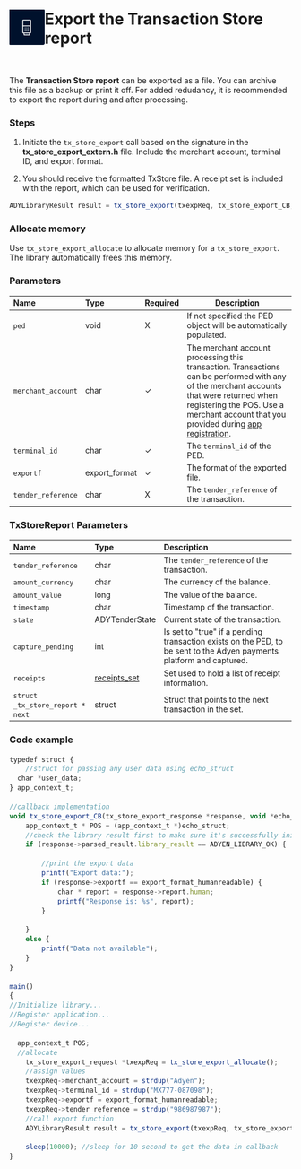 <div>
<img src="https://raw.githubusercontent.com/SASutherland/TechnicalWriter/master/Icon.PNG" align="left" vertical-align:"top">
<h1>Export the Transaction Store report</h1>
</div>
<p>
&nbsp
<p>

The **Transaction Store report** can be exported as a file. You can archive this file as a backup or print it off. For added redudancy, it is recommended to export the report during and after processing.

### Steps

1. Initiate the `tx_store_export` call based on the signature in the **tx_store_export_extern.h** file. Include the merchant account, terminal ID, and export format.

2. You should receive the formatted TxStore file. A receipt set is included with the report, which can be used for verification. 

```TypeScript
ADYLibraryResult result = tx_store_export(txexpReq, tx_store_export_CB, &POS);
```

### Allocate memory

Use `tx_store_export_allocate` to allocate memory for a `tx_store_export`. The library automatically frees this memory.  

### Parameters 

| Name | Type | Required | Description |
|:-----|:-----|:---------|-------------|
|`ped`| void | X | If not specified the PED object will be automatically populated. |
|`merchant_account`| char | ✓ | The merchant account processing this transaction. Transactions can be performed with any of the merchant accounts that were returned when registering the POS. Use a merchant account that you provided during [app registration](https://docs.adyen.com/point-of-sale/classic-library-integrations/com-extension-for-windows-integration/key-steps-com-extension/register-the-application-with-adyen-com-extension). |
|`terminal_id` | char | ✓ | The `terminal_id` of the PED. |
|`exportf` | export_format | ✓ | The format of the exported file. |
|`tender_reference` | char | X | The `tender_reference` of the transaction. |

### TxStoreReport Parameters

| Name | Type | Description |
|:-----|:-----|:------------|
|`tender_reference`| char | The `tender_reference` of the transaction.|
|`amount_currency`| char | The currency of the balance.  |
|`amount_value` | long | The value of the balance.|
|`timestamp`| char | Timestamp of the transaction. |
|`state`| ADYTenderState | 	Current state of the transaction. |
|`capture_pending`| int | Is set to "true" if a pending transaction exists on the PED, to be sent to the Adyen payments platform and captured. |
|`receipts`| [receipts_set](https://docs.adyen.com/point-of-sale/classic-library-integrations/c-library-integration/structs/receipt_set) | Set used to hold a list of receipt information. |
|`struct _tx_store_report * next` | struct | Struct that points to the next transaction in the set. |

### Code example

```TypeScript
typedef struct {
	//struct for passing any user data using echo_struct
  char *user_data;
} app_context_t;
 
//callback implementation
void tx_store_export_CB(tx_store_export_response *response, void *echo_struct) { 
	app_context_t * POS = (app_context_t *)echo_struct;
	//check the library result first to make sure it's successfully initialized
	if (response->parsed_result.library_result == ADYEN_LIBRARY_OK) {

		//print the export data
		printf("Export data:");
		if (response->exportf == export_format_humanreadable) {
			char * report = response->report.human;
			printf("Response is: %s", report);
		}

	} 
	else {
		printf("Data not available");
	}
}
 
main()
{
//Initialize library...
//Register application...
//Register device...

  app_context_t POS;
  //allocate
    tx_store_export_request *txexpReq = tx_store_export_allocate();
    //assign values
    txexpReq->merchant_account = strdup("Adyen");
    txexpReq->terminal_id = strdup("MX777-087098");
    txexpReq->exportf = export_format_humanreadable;
    txexpReq->tender_reference = strdup("986987987");
    //call export function
    ADYLibraryResult result = tx_store_export(txexpReq, tx_store_export_CB, &POS);

    sleep(10000); //sleep for 10 second to get the data in callback
}
```
